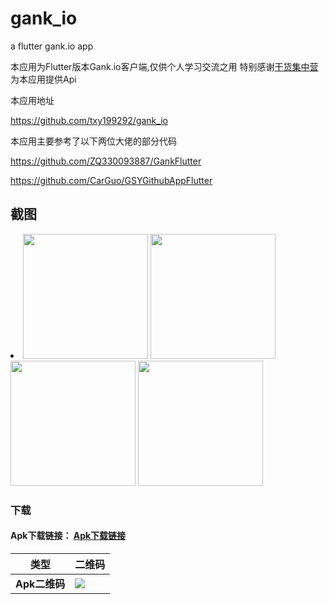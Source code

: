 # gank_io

a flutter gank.io app

本应用为Flutter版本Gank.io客户端,仅供个人学习交流之用
特别感谢[干货集中营](https://gank.io/)为本应用提供Api

本应用地址

https://github.com/txy199292/gank_io


本应用主要参考了以下两位大佬的部分代码


https://github.com/ZQ330093887/GankFlutter


https://github.com/CarGuo/GSYGithubAppFlutter


## 截图

<li><img src="https://github.com/txy199292/gank_io/raw/master/screenshot/Screenshot_1539675517.png" width="200px"/>
<img src="https://github.com/txy199292/gank_io/raw/master/screenshot/Screenshot_1539675604.png" width="200px"/>
<img src="https://github.com/txy199292/gank_io/raw/master/screenshot/Screenshot_1539675631.png" width="200px"/>
<img src="https://github.com/txy199292/gank_io/raw/master/screenshot/Screenshot_1539675636.png" width="200px"/></li>



### 下载

#### Apk下载链接： [Apk下载链接](https://fir.im/q5lk)


类型 | 二维码
-------- | ---
**Apk二维码**|![](https://github.com/txy199292/gank_io/raw/master/screenshot/download.png)


